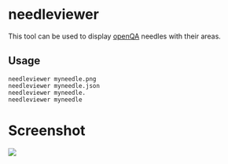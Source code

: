 # needleviewer

This tool can be used to display [openQA](http://open.qa/) needles with their areas.

## Usage

```
needleviewer myneedle.png
needleviewer myneedle.json
needleviewer myneedle.
needleviewer myneedle
```
# Screenshot

![](https://i.imgur.com/rYfR7QB.png)
